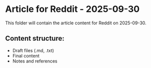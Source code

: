# Article for Reddit - 2025-09-30

This folder will contain the article content for Reddit on 2025-09-30.

## Content structure:
- Draft files (.md, .txt)
- Final content
- Notes and references
